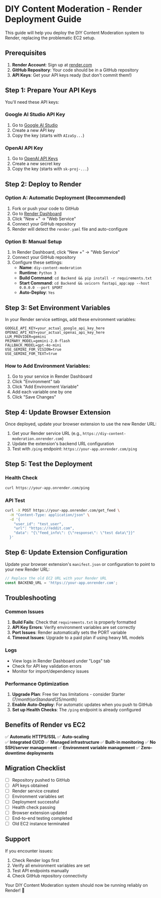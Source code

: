 # DIY Content Moderation - Render Deployment Guide

This guide will help you deploy the DIY Content Moderation system to Render, replacing the problematic EC2 setup.

## Prerequisites

1. **Render Account**: Sign up at [render.com](https://render.com)
2. **GitHub Repository**: Your code should be in a GitHub repository
3. **API Keys**: Get your API keys ready (but don't commit them!)

## Step 1: Prepare Your API Keys

You'll need these API keys:

### Google AI Studio API Key
1. Go to [Google AI Studio](https://aistudio.google.com/app/apikey)
2. Create a new API key
3. Copy the key (starts with `AIzaSy...`)

### OpenAI API Key  
1. Go to [OpenAI API Keys](https://platform.openai.com/api-keys)
2. Create a new secret key
3. Copy the key (starts with `sk-proj-...`)

## Step 2: Deploy to Render

### Option A: Automatic Deployment (Recommended)
1. Fork or push your code to GitHub
2. Go to [Render Dashboard](https://dashboard.render.com)
3. Click "New +" → "Web Service"
4. Connect your GitHub repository
5. Render will detect the `render.yaml` file and auto-configure

### Option B: Manual Setup
1. In Render Dashboard, click "New +" → "Web Service"
2. Connect your GitHub repository
3. Configure these settings:
   - **Name**: `diy-content-moderation`
   - **Runtime**: `Python 3`
   - **Build Command**: `cd Backend && pip install -r requirements.txt`
   - **Start Command**: `cd Backend && uvicorn fastapi_app:app --host 0.0.0.0 --port $PORT`
   - **Auto-Deploy**: `Yes`

## Step 3: Set Environment Variables

In your Render service settings, add these environment variables:

```
GOOGLE_API_KEY=your_actual_google_api_key_here
OPENAI_API_KEY=your_actual_openai_api_key_here
LLM_PROVIDER=gemini
PRIMARY_MODEL=gemini-2.0-flash
FALLBACK_MODEL=gpt-4o-mini
USE_GEMINI_FOR_VISION=true
USE_GEMINI_FOR_TEXT=true
```

### How to Add Environment Variables:
1. Go to your service in Render Dashboard
2. Click "Environment" tab
3. Click "Add Environment Variable"
4. Add each variable one by one
5. Click "Save Changes"

## Step 4: Update Browser Extension

Once deployed, update your browser extension to use the new Render URL:

1. Get your Render service URL (e.g., `https://diy-content-moderation.onrender.com`)
2. Update the extension's backend URL configuration
3. Test with `/ping` endpoint: `https://your-app.onrender.com/ping`

## Step 5: Test the Deployment

### Health Check
```bash
curl https://your-app.onrender.com/ping
```

### API Test
```bash
curl -X POST https://your-app.onrender.com/get_feed \
  -H "Content-Type: application/json" \
  -d '{
    "user_id": "test_user",
    "url": "https://reddit.com",
    "data": "{\"feed_info\": {\"response\": \"test data\"}}"
  }'
```

## Step 6: Update Extension Configuration

Update your browser extension's `manifest.json` or configuration to point to your new Render URL:

```javascript
// Replace the old EC2 URL with your Render URL
const BACKEND_URL = 'https://your-app.onrender.com';
```

## Troubleshooting

### Common Issues

1. **Build Fails**: Check that `requirements.txt` is properly formatted
2. **API Key Errors**: Verify environment variables are set correctly
3. **Port Issues**: Render automatically sets the PORT variable
4. **Timeout Issues**: Upgrade to a paid plan if using heavy ML models

### Logs
- View logs in Render Dashboard under "Logs" tab
- Check for API key validation errors
- Monitor for import/dependency issues

### Performance Optimization

1. **Upgrade Plan**: Free tier has limitations - consider Starter ($7/month) or Standard ($25/month)
2. **Enable Auto-Deploy**: For automatic updates when you push to GitHub
3. **Set up Health Checks**: The `/ping` endpoint is already configured

## Benefits of Render vs EC2

✅ **Automatic HTTPS/SSL**
✅ **Auto-scaling**  
✅ **Integrated CI/CD**
✅ **Managed infrastructure**
✅ **Built-in monitoring**
✅ **No SSH/server management**
✅ **Environment variable management**
✅ **Zero-downtime deployments**

## Migration Checklist

- [ ] Repository pushed to GitHub
- [ ] API keys obtained
- [ ] Render service created
- [ ] Environment variables set
- [ ] Deployment successful
- [ ] Health check passing
- [ ] Browser extension updated
- [ ] End-to-end testing completed
- [ ] Old EC2 instance terminated

## Support

If you encounter issues:
1. Check Render logs first
2. Verify all environment variables are set
3. Test API endpoints manually
4. Check GitHub repository connectivity

Your DIY Content Moderation system should now be running reliably on Render! 🚀 